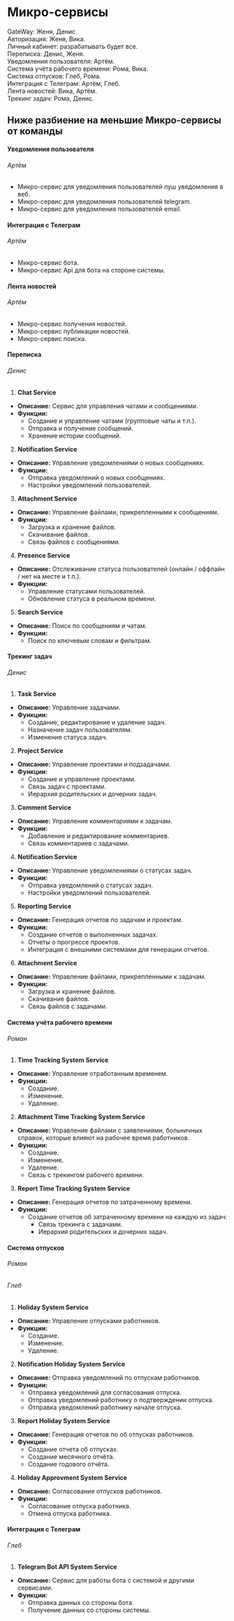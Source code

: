 # Микро-сервисы

GateWay: Женя, Денис.  
Авторизация: Женя, Вика.  
Личный кабинет: разрабатывать будет все.  
Переписка: Денис, Женя.  
Уведомления пользователя: Артём.  
Система учёта рабочего времени: Рома, Вика.  
Система отпусков: Глеб, Рома.  
Интеграция с Телеграм: Артём, Глеб.  
Лента новостей: Вика, Артём.  
Трекинг задач: Рома, Денис.  

## Ниже разбиение на меньшие Микро-сервисы от команды

#### Уведомления пользователя

###### Артём

- Микро-сервис для уведомления пользователей пуш уведомления в веб.
- Микро-сервис для уведомления пользователей telegram.
- Микро-сервис для уведомления пользователей email.

#### Интеграция с Телеграм

###### Артём

- Микро-сервис бота.
- Микро-сервис Api для бота на стороне системы.

#### Лента новостей

###### Артём

- Микро-сервис получения новостей.
- Микро-сервис публикации новостей.
- Микро-сервис поиска.

#### Переписка

###### Денис

1. **Chat Service**
- **Описание:**  Сервис для управления чатами и сообщениями.
- **Функции:**
  - Создание и управление чатами (групповые чаты и т.п.).
  - Отправка и получение сообщений.
  - Хранение истории сообщений.

2. **Notification Service**
- **Описание:** Управление уведомлениями о новых сообщениях.
- **Функции:**
  - Отправка уведомлений о новых сообщениях.
  - Настройки уведомлений пользователей.

3. **Attachment Service**
- **Описание:** Управление файлами, прикрепленными к сообщениям.
- **Функции:**
  - Загрузка и хранение файлов.
  - Скачивание файлов.
  - Связь файлов с сообщениями.

4. **Presence Service**
- **Описание:** Отслеживание статуса пользователей (онлайн / оффлайн / нет на месте и т.п.).
- **Функции:**
  - Управление статусами пользователей.
  - Обновление статуса в реальном времени.

5. **Search Service**
- **Описание:** Поиск по сообщениям и чатам.
- **Функции:**
  - Поиск по ключевым словам и фильтрам.

#### Трекинг задач

###### Денис

1. **Task Service**
- **Описание:** Управление задачами.
- **Функции:**
  - Создание, редактирование и удаление задач.
  - Назначение задач пользователям.
  - Изменение статуса задач.

2. **Project Service**
- **Описание:** Управление проектами и подзадачами.
- **Функции:**
  - Создание и управление проектами.
  - Связь задач с проектами.
  - Иерархия родительских и дочерних задач.

 3. **Comment Service**
- **Описание:** Управление комментариями к задачам.
- **Функции:**
  - Добавление и редактирование комментариев.
  - Связь комментариев с задачами.

4. **Notification Service**
- **Описание:** Управление уведомлениями о статусах задач.
- **Функции:**
  - Отправка уведомлений о статусах задач.
  - Настройки уведомлений пользователей.

5. **Reporting Service**
- **Описание:** Генерация отчетов по задачам и проектам.
- **Функции:**
  - Создание отчетов о выполненных задачах.
  - Отчеты о прогрессе проектов.
  - Интеграция с внешними системами для генерации отчетов.

 6. **Attachment Service**
- **Описание:** Управление файлами, прикрепленными к задачам.
- **Функции:**
  - Загрузка и хранение файлов.
  - Скачивание файлов.
  - Связь файлов с задачами.

#### Система учёта рабочего времени

###### Роман

1. **Time Tracking System Service**
- **Описание:** Управление отработанным временем.
- **Функции:**
  - Создание.
  - Изменение.
  - Удаление.

2. **Attachment Time Tracking System Service**
- **Описание:** Управление файлами с заявлениями, больничных справок, которые влияют на рабочее время работников.
- **Функции:**
  - Создание.
  - Изменение.
  - Удаление.
  - Связь с трекингом рабочего времени.

3. **Report Time Tracking System Service**
- **Описание:** Генерация отчетов по затраченному времени.
- **Функции:**
  - Создание отчетов об затраченному времени на каждую из задач:
    - Связь трекинга с задачами.
    - Иерархия родительских и дочерних задач.


#### Система отпусков

###### Роман
###### Глеб

1. **Holiday System Service**
- **Описание:** Управление отпусками работников.
- **Функции:**
  - Создание.
  - Изменение.
  - Удаление.

2. **Notification Holiday System Service**
- **Описание:** Отправка уведомлений по отпускам работников.
- **Функции:**
  - Отправка уведомлений для согласования отпуска.
  - Отправка уведомлений работнику о подтверждении отпуска.
  - Отправка уведомлений работнику начале отпуска.

3. **Report Holiday System Service**
- **Описание:** Генерация отчетов по об отпусках работников.
- **Функции:**
  - Создание отчета об отпусках.
  - Создание месячного отчёта.
  - Создание годового отчёта.

4. **Holiday Approvment System Service**
- **Описание:** Согласование отпусков работников.
- **Функции:**
  - Согласование отпуска работника.
  - Отмена отпуска работника.


#### Интеграция с Телеграм

###### Глеб

1. **Telegram Bot API System Service**
- **Описание:** Сервис для работы бота с системой и другими сервисами.
- **Функции:**
  - Отправка данных со стороны бота.
  - Получение данных со стороны системы.
